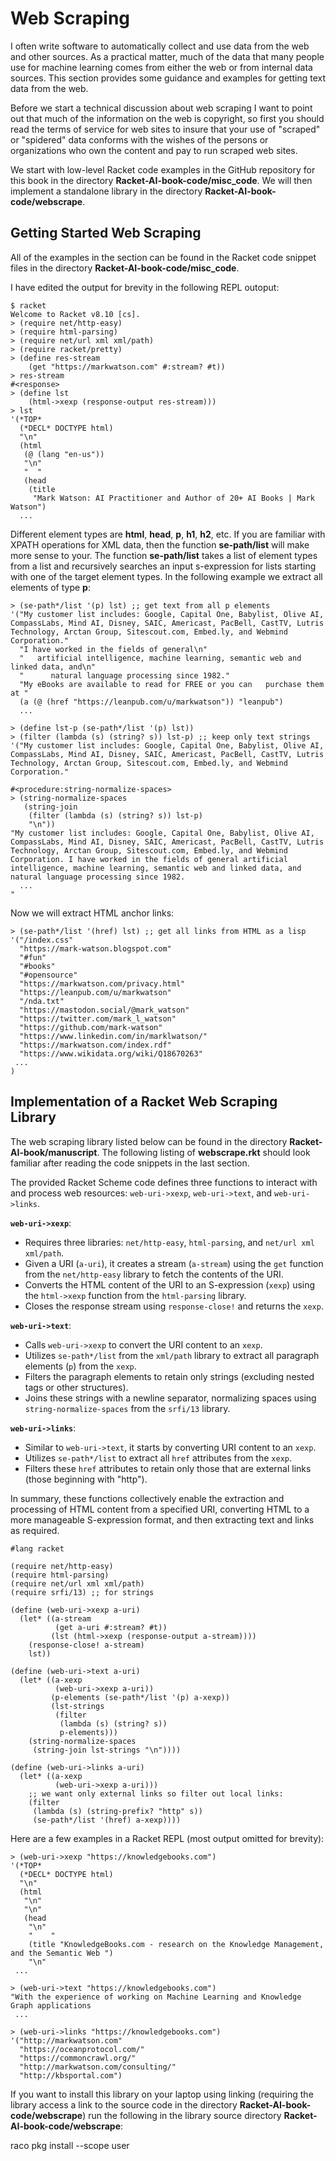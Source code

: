 # Web Scraping

I often write software to automatically collect and use data from the web and other sources. As a practical matter, much of the data that many people use for machine learning comes from either the web or from internal data sources. This section provides some guidance and examples for getting text data from the web.

Before we start a technical discussion about web scraping I want to point out that much of the information on the web is copyright, so first you should read the terms of service for web sites to insure that your use of "scraped" or "spidered" data conforms with the wishes of the persons or organizations who own the content and pay to run scraped web sites.

We start with low-level Racket code examples in the GitHub repository for this book in the directory **Racket-AI-book-code/misc_code**. We will then implement a standalone library in the directory **Racket-AI-book-code/webscrape**.

## Getting Started Web Scraping

All of the examples in the section can be found in the Racket code snippet files in the directory **Racket-AI-book-code/misc_code**.

I have edited the output for brevity in the following REPL outoput:

```racket
$ racket
Welcome to Racket v8.10 [cs].
> (require net/http-easy)
> (require html-parsing)
> (require net/url xml xml/path)
> (require racket/pretty)
> (define res-stream
    (get "https://markwatson.com" #:stream? #t))
> res-stream
#<response>
> (define lst
    (html->xexp (response-output res-stream)))
> lst
'(*TOP*
  (*DECL* DOCTYPE html)
  "\n"
  (html
   (@ (lang "en-us"))
   "\n"
   "  "
   (head
    (title
     "Mark Watson: AI Practitioner and Author of 20+ AI Books | Mark Watson")
  ...
```

Different element types are **html**, **head**, **p**, **h1**, **h2**, etc. If you are familiar with XPATH operations for XML data, then the function **se-path/list** will make more sense to your. The function **se-path/list** takes a list of element types from a list and recursively searches an input s-expression for lists starting with one of the target element types. In the following example we extract all elements of type **p**:

```racket
> (se-path*/list '(p) lst) ;; get text from all p elements
'("My customer list includes: Google, Capital One, Babylist, Olive AI, CompassLabs, Mind AI, Disney, SAIC, Americast, PacBell, CastTV, Lutris Technology, Arctan Group, Sitescout.com, Embed.ly, and Webmind Corporation."
  "I have worked in the fields of general\n"
  "   artificial intelligence, machine learning, semantic web and linked data, and\n"
  "      natural language processing since 1982."
  "My eBooks are available to read for FREE or you can   purchase them at "
  (a (@ (href "https://leanpub.com/u/markwatson")) "leanpub")
  ...
```


```racket
> (define lst-p (se-path*/list '(p) lst))
> (filter (lambda (s) (string? s)) lst-p) ;; keep only text strings
'("My customer list includes: Google, Capital One, Babylist, Olive AI, CompassLabs, Mind AI, Disney, SAIC, Americast, PacBell, CastTV, Lutris Technology, Arctan Group, Sitescout.com, Embed.ly, and Webmind Corporation."
```


```racket
#<procedure:string-normalize-spaces>
> (string-normalize-spaces
   (string-join
    (filter (lambda (s) (string? s)) lst-p)
    "\n"))
"My customer list includes: Google, Capital One, Babylist, Olive AI, CompassLabs, Mind AI, Disney, SAIC, Americast, PacBell, CastTV, Lutris Technology, Arctan Group, Sitescout.com, Embed.ly, and Webmind Corporation. I have worked in the fields of general artificial intelligence, machine learning, semantic web and linked data, and natural language processing since 1982.
  ...
"
```

Now we will extract HTML anchor links:

```racket
> (se-path*/list '(href) lst) ;; get all links from HTML as a lisp
'("/index.css"
  "https://mark-watson.blogspot.com"
  "#fun"
  "#books"
  "#opensource"
  "https://markwatson.com/privacy.html"
  "https://leanpub.com/u/markwatson"
  "/nda.txt"
  "https://mastodon.social/@mark_watson"
  "https://twitter.com/mark_l_watson"
  "https://github.com/mark-watson"
  "https://www.linkedin.com/in/marklwatson/"
  "https://markwatson.com/index.rdf"
  "https://www.wikidata.org/wiki/Q18670263"
 ...
)
```

## Implementation of a Racket Web Scraping Library

The web scraping library listed below can be found in the directory **Racket-AI-book/manuscript**. The following listing of **webscrape.rkt** should look familiar after reading the code snippets in the last section.

The provided Racket Scheme code defines three functions to interact with and process web resources: `web-uri->xexp`, `web-uri->text`, and `web-uri->links`.

**`web-uri->xexp`**:
   - Requires three libraries: `net/http-easy`, `html-parsing`, and `net/url xml xml/path`.
   - Given a URI (`a-uri`), it creates a stream (`a-stream`) using the `get` function from the `net/http-easy` library to fetch the contents of the URI.
   - Converts the HTML content of the URI to an S-expression (`xexp`) using the `html->xexp` function from the `html-parsing` library.
   - Closes the response stream using `response-close!` and returns the `xexp`.

**`web-uri->text`**:
   - Calls `web-uri->xexp` to convert the URI content to an `xexp`.
   - Utilizes `se-path*/list` from the `xml/path` library to extract all paragraph elements (`p`) from the `xexp`.
   - Filters the paragraph elements to retain only strings (excluding nested tags or other structures).
   - Joins these strings with a newline separator, normalizing spaces using `string-normalize-spaces` from the `srfi/13` library.

**`web-uri->links`**:
   - Similar to `web-uri->text`, it starts by converting URI content to an `xexp`.
   - Utilizes `se-path*/list` to extract all `href` attributes from the `xexp`.
   - Filters these `href` attributes to retain only those that are external links (those beginning with "http").

In summary, these functions collectively enable the extraction and processing of HTML content from a specified URI, converting HTML to a more manageable S-expression format, and then extracting text and links as required.

```racket
#lang racket

(require net/http-easy)
(require html-parsing)
(require net/url xml xml/path)
(require srfi/13) ;; for strings

(define (web-uri->xexp a-uri)
  (let* ((a-stream
          (get a-uri #:stream? #t))
         (lst (html->xexp (response-output a-stream))))
    (response-close! a-stream)
    lst))

(define (web-uri->text a-uri)
  (let* ((a-xexp
          (web-uri->xexp a-uri))
         (p-elements (se-path*/list '(p) a-xexp))
         (lst-strings
          (filter
           (lambda (s) (string? s))
           p-elements)))
    (string-normalize-spaces
     (string-join lst-strings "\n"))))

(define (web-uri->links a-uri)
  (let* ((a-xexp
          (web-uri->xexp a-uri)))
    ;; we want only external links so filter out local links:
    (filter
     (lambda (s) (string-prefix? "http" s))
     (se-path*/list '(href) a-xexp))))
```

Here are a few examples in a Racket REPL (most output omitted for brevity):

```racket
> (web-uri->xexp "https://knowledgebooks.com")
'(*TOP*
  (*DECL* DOCTYPE html)
  "\n"
  (html
   "\n"
   "\n"
   (head
    "\n"
    "    "
    (title "KnowledgeBooks.com - research on the Knowledge Management, and the Semantic Web ")
    "\n"
 ...

> (web-uri->text "https://knowledgebooks.com")
"With the experience of working on Machine Learning and Knowledge Graph applications
 ...

> (web-uri->links "https://knowledgebooks.com")
'("http://markwatson.com"
  "https://oceanprotocol.com/"
  "https://commoncrawl.org/"
  "http://markwatson.com/consulting/"
  "http://kbsportal.com")
```

If you want to install this library on your laptop using linking (requiring the library access a link to the source code in the directory **Racket-AI-book-code/webscrape**) run the following in the library source directory **Racket-AI-book-code/webscrape**:

   raco pkg install --scope user